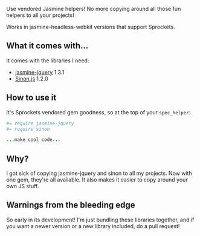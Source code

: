 Use vendored Jasmine helpers! No more copying around all those fun helpers to all your projects!

Works in jasmine-headless-webkit versions that support Sprockets.

## What it comes with...

It comes with the libraries I need:

* [jasmine-jquery](https://github.com/velesin/jasmine-jquery) 1.3.1
* [Sinon.js](http://sinonjs.org/) 1.2.0

## How to use it

It's Sprockets vendored gem goodness, so at the top of your `spec_helper`:

``` coffee
#= require jasmine-jquery
#= require sinon

...make cool code...
```

## Why?

I got sick of copying jasmine-jquery and sinon to all my projects. Now with one gem, they're all available. It also
makes it easier to copy around your own JS stuff.

## Warnings from the bleeding edge

So early in its development! I'm just bundling these libraries together, and if you want a newer version or a new library included,
do a pull request!

